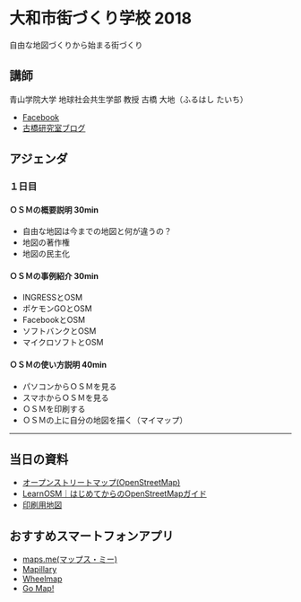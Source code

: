 # 大和市街づくり学校 2018
自由な地図づくりから始まる街づくり

## 講師
青山学院大学 地球社会共生学部 教授
古橋 大地（ふるはし たいち）
* [Facebook](https://www.facebook.com/mapconcierge)
* [古橋研究室ブログ](https://medium.com/furuhashilab)

## アジェンダ
### １日目
#### ＯＳＭの概要説明 30min
* 自由な地図は今までの地図と何が違うの？
* 地図の著作権
* 地図の民主化

#### ＯＳＭの事例紹介 30min
* INGRESSとOSM
* ポケモンGOとOSM
* FacebookとOSM
* ソフトバンクとOSM
* マイクロソフトとOSM

#### ＯＳＭの使い方説明 40min
* パソコンからＯＳＭを見る
* スマホからＯＳＭを見る
* ＯＳＭを印刷する
* ＯＳＭの上に自分の地図を描く（マイマップ）

---

## 当日の資料
* [オープンストリートマップ(OpenStreetMap)](https://www.openstreetmap.org/)
* [LearnOSM｜はじめてからのOpenStreetMapガイド](https://learnosm.org/ja/)
* [印刷用地図](https://github.com/furuhashilab/yamato-town-planning/blob/master/yamato20191222_atlas-4fue97or.pdf)

## おすすめスマートフォンアプリ
* [maps.me(マップス・ミー)](https://maps.me/)
* [Mapillary](https://www.mapillary.com/)
* [Wheelmap](https://wheelmap.org/)
* [Go Map!](https://wiki.openstreetmap.org/wiki/JA:Go_Map!!)
